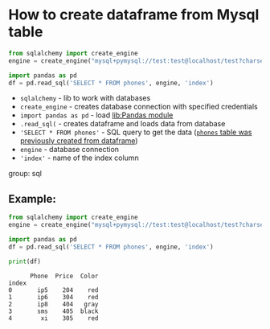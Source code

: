 # How to create dataframe from Mysql table

```python
from sqlalchemy import create_engine
engine = create_engine("mysql+pymysql://test:test@localhost/test?charset=utf8mb4")

import pandas as pd
df = pd.read_sql('SELECT * FROM phones', engine, 'index')

```

- `sqlalchemy` - lib to work with databases
- `create_engine` - creates database connection with specified credentials
- `import pandas as pd` - load [lib:Pandas module](/python-pandas/how-to-install-pandas)
- `.read_sql(` - creates dataframe and loads data from database
- `'SELECT * FROM phones'` - SQL query to get the data ([`phones` table was previously created from dataframe](/python-pandas/how-to-save-dataframe-to-mysql))
- `engine` - database connection
- `'index'` - name of the index column

group: sql

## Example: 
```python
from sqlalchemy import create_engine
engine = create_engine("mysql+pymysql://test:test@localhost/test?charset=utf8mb4")

import pandas as pd
df = pd.read_sql('SELECT * FROM phones', engine, 'index')

print(df)
```
```
      Phone  Price  Color
index                    
0       ip5    204    red
1       ip6    304    red
2       ip8    404   gray
3       sms    405  black
4        xi    305    red

```

